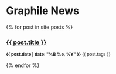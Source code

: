 # Graphile News

{% for post in site.posts %}
  <h3><a href="{{ post.url }}">{{ post.title }}</a></h3>
  <p><small><strong>{{ post.date | date: "%B %e, %Y" }}</strong> {{ post.tags }}</small></p>            
{% endfor %}
